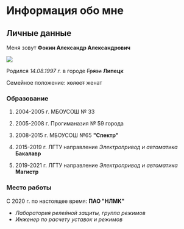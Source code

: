 # Информация обо мне

## Личные данные

Меня зовут **Фокин Александр Александрович**

![](https://sun9-13.userapi.com/impg/6_Xz_841C6RMM6RXN5IfZSykWHTIcHWH5B2FJQ/8JZxIVp-vhc.jpg?size=718x1080&quality=95&sign=4b5a1e4efaedcfacda1c7cf32f49d309&type=album)

Родился _14.08.1997 г._ в городе ~~Грязи~~ **Липецк**

Семейное положение: ~~холост~~ женат

### Образование

1. 2004-2005 г. МБОУСОШ № 33 
   
2. 2005-2008 г. Прогиманазия № 59 города
   
3. 2008-2015 г. МБОУСОШ №65 **"Спектр"**

4. 2015-2019 г. ЛГТУ направление _Электропривод и автоматика_ **Бакалавр**

5. 2019-2021 г. ЛГТУ направление _Электропривод и автоматика_ **Магистр**

### Место работы

С 2020 г. по настоящее время: **ПАО "НЛМК"**
- _Лаборатория релейной защиты, группа режимов_
- _Инженер по расчету уставок и режимов_
